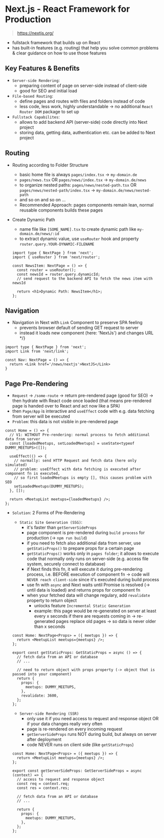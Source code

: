 # Next.js - React Framework for Production

> <https://nextjs.org/>

- fullstack framework that builds up on React
- has built-in features (e.g. routing) that help you solve common problems & clear guidance on how to use those features

## Key Features & Benefits

- `Server-side Rendering`:
  - preparing content of page on server-side instead of client-side
  - good for SEO and initial load
- `File-based Routing`:
  - define pages and routes with files and folders instead of code
  - less code, less work, highly understandable -> no additional `React Router DOM` package to set up
- `Fullstack Capabilites`:
  - allows to add backend API (server-side) code directly into Next project
  - storing data, getting data, authentication etc. can be added to Next project

## Routing

- Routing according to Folder Structure

  - basic home file is always `pages/index.tsx` -> `my-domain.de`
  - `pages/news.tsx` OR `pages/news/index.tsx` -> `my-domain.de/news`
  - to organize nested paths: `pages/news/nested-path.tsx` OR `pages/news/nested-path/index.tsx` -> `my-domain.de/news/nested-path`
  - and so on and so on ...
  - Recommended Approach: pages components remain lean, normal reusable components builds these pages

- Create Dynamic Path

  - name file like `[SOME_NAME].tsx` to create dynamic path like `my-domain.de/news/:id`
  - to extract dynamic value, use `useRouter` hook and property `router.query.YOUR-DYNAMIC-FILENAME`

  ```TSX
  import type { NextPage } from 'next';
  import { useRouter } from 'next/router';

  const NewsItem: NextPage = () => {
    const router = useRouter();
    const newsId = router.query.dynamicId;
    // send request to the backend API to fetch the news item with newsId

    return <h1>Dynamic Path: NewsItem</h1>;
  };
  ```

## Navigation

- Navigation in Next with `Link` Component to preserve SPA feeling
  - prevents browser default of sending GET request to server
  - instead it loads new component (here: 'NextJs') and changes URL \*/}

```TSX
import type { NextPage } from 'next';
import Link from 'next/link';

const Nav: NextPage = () => {
  return <Link href='/news/nextjs'>NextJS</Link>
}
```

## Page Pre-Rendering

- `Request` -> `/some-route` -> return pre-rendered page (good for SEO) -> then hydrate with React code once loaded (that means pre-rendered page is handed over to React and act now like a SPA)
- then `Page/App` is interactive and `useEffect` code with e.g. data fetching from server will be executed
- `Problem`: this data is not visible in pre-rendered page

```TSX
const Home = () => {
  // V1: WITHOUT Pre-rendering: normal process to fetch additional data from server
  const [loadedMeetups, setLoadedMeetups] = useState<typeof DUMMY_MEETUPS>([]);

  useEffect(() => {
    // normally: send HTTP Request and fetch data (here only simulated)
    // problem: useEffect with data fetching is executed after component fn is executed,
    // so first loadedMeetups is empty [], this causes problem with SEO
    setLoadedMeetups(DUMMY_MEETUPS);
  }, []);

  return <MeetupList meetups={loadedMeetups} />;
};
```

- `Solution`: 2 Forms of Pre-Rendering

  - `Static Site Generation (SSG)`:
    - it's faster than `getServerSideProps`
    - page component is pre-rendered during `build process` for production (-> `npm run build`)
    - if you need to fetch also additional data from server, use `getStaticProps()` to prepare props for a certain page
    - `getStaticProps()` works only in `pages folder`; it allows to execute code that normally only runs on server-side (e.g. access file system, securely connect to database)
    - if Next finds this fn, it will execute it during pre-rendering process, i.e. BEFORE execution of component fn -> code will `NEVER reach client-side` since it's executed during build process
    - use fn with `async` and Next waits until Promise is resolved (-> until data is loaded) and returns props for component fn
    - when your fetched data will change regulary, add `revalidate` property to return object
      - unlocks feature `Incremental Static Generation`
      - example: this page would be re-generated on server at least every x seconds if there are requests coming in -> re-generated pages replace old pages -> so data is never older than x seconds

  ```TSX
  const Home: NextPage<Props> = ({ meetups }) => {
    return <MeetupList meetups={meetups} />;
  };

  export const getStaticProps: GetStaticProps = async () => {
    // fetch data from an API or database
    // ...

    // need to return object with props property (-> object that is passed into your component)
    return {
      props: {
        meetups: DUMMY_MEETUPS,
      },
      revalidate: 3600,
    };
  };
  ```

  - `Server-side Rendering (SSR)`
    - only use it if you need access to request and response object OR if your data changes really very often
    - page is re-rendered on every incoming request
    - `getServerSideProps` runs NOT during build, but always on server after deployment
    - code NEVER runs on client side (like `getStaticProps`)

  ```TSX
  const Home: NextPage<Props> = ({ meetups }) => {
    return <MeetupList meetups={meetups} />;
  };

  export const getServerSideProps: GetServerSideProps = async (context) => {
    // access to request and response object
    const req = context.req;
    const res = context.res;

    // fetch data from an API or database
    // ...

    return {
      props: {
        meetups: DUMMY_MEETUPS,
      },
    };
  };
  ```
